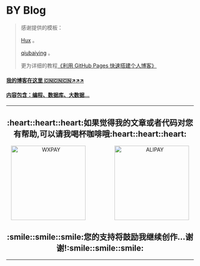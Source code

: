 # BY Blog

> 感谢提供的模板：
> 
> [Hux](https://github.com/Huxpro/huxpro.github.io) 。
> 
> [qiubaiying](https://github.com/qiubaiying/qiubaiying.github.io) 。
> 
> 更为详细的教程[《利用 GitHub Pages 快速搭建个人博客》](http://www.jianshu.com/p/e68fba58f75c)
> 

#### [我的博客在这里 :cn::cn::cn::arrow_upper_right::arrow_upper_right::arrow_upper_right:](http://timebusker.github.io)

#### [内容包含：编程、数据库、大数据...](http://timebusker.github.io)  

-----------------

<h2 align="center">:heart::heart::heart:如果觉得我的文章或者代码对您有帮助,可以请我喝杯咖啡哦:heart::heart::heart:</h2>
<div  align="center">    
  <img src="http://www.timebusker.top/mine/wxpay.png" width = "200" height = "200" alt="WXPAY" align=center />
  &nbsp;&nbsp;&nbsp;&nbsp;&nbsp;&nbsp;&nbsp;&nbsp;&nbsp;&nbsp;&nbsp;&nbsp;&nbsp;&nbsp;&nbsp;&nbsp;&nbsp;&nbsp;
  <img src="http://www.timebusker.top/mine/alipay.png" width = "200" height = "200" alt="ALIPAY" align=center />
</div>  
<h2 align="center">:smile::smile::smile:您的支持将鼓励我继续创作...谢谢!:smile::smile::smile:</h2>

-----------------